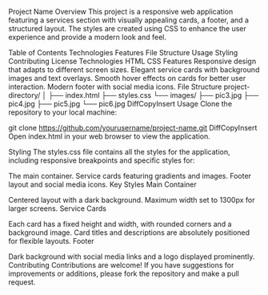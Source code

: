 Project Name
Overview
This project is a responsive web application featuring a services section with visually appealing cards, a footer, and a structured layout. The styles are created using CSS to enhance the user experience and provide a modern look and feel.

Table of Contents
Technologies
Features
File Structure
Usage
Styling
Contributing
License
Technologies
HTML
CSS
Features
Responsive design that adapts to different screen sizes.
Elegant service cards with background images and text overlays.
Smooth hover effects on cards for better user interaction.
Modern footer with social media icons.
File Structure
project-directory/
│
├── index.html
├── styles.css
└── images/
    ├── pic3.jpg
    ├── pic4.jpg
    ├── pic5.jpg
    └── pic6.jpg
DiffCopyInsert
Usage
Clone the repository to your local machine:

git clone https://github.com/yourusername/project-name.git
DiffCopyInsert
Open index.html in your web browser to view the application.

Styling
The styles.css file contains all the styles for the application, including responsive breakpoints and specific styles for:

The main container.
Service cards featuring gradients and images.
Footer layout and social media icons.
Key Styles
Main Container

Centered layout with a dark background.
Maximum width set to 1300px for larger screens.
Service Cards

Each card has a fixed height and width, with rounded corners and a background image.
Card titles and descriptions are absolutely positioned for flexible layouts.
Footer

Dark background with social media links and a logo displayed prominently.
Contributing
Contributions are welcome! If you have suggestions for improvements or additions, please fork the repository and make a pull request.
